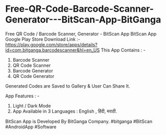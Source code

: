 # Free-QR-Code-Barcode-Scanner-Generator---BitScan-App-BitGanga

Free QR Code / Barcode Scanner, Generator - BitScan App  BitScan App 
Google Play Store Download Link :- https://play.google.com/store/apps/details?id=com.bitganga.barcodescanner&hl=en_US
This App Contains : - 
1. Barcode Scanner 
2. QR Code Scanner 
3. Barcode Generator 
4. QR Code Generator  

Generated Codes are Saved to Gallery & User Can Share It. 

App Features : - 
1. Light / Dark Mode 
2. App Available in 
3 Languages : English , हिंदी, मराठी.  

BitScan App is Developed By BitGanga Company. 
#bitganga #BitScan #AndroidApp  #Software
